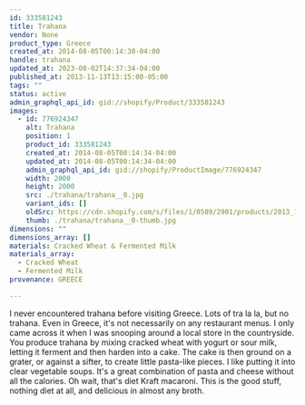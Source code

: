 ```yaml
---
id: 333581243
title: Trahana
vendor: None
product_type: Greece
created_at: 2014-08-05T00:14:30-04:00
handle: trahana
updated_at: 2023-08-02T14:37:34-04:00
published_at: 2013-11-13T13:15:00-05:00
tags: ""
status: active
admin_graphql_api_id: gid://shopify/Product/333581243
images:
  - id: 776924347
    alt: Trahana
    position: 1
    product_id: 333581243
    created_at: 2014-08-05T00:14:34-04:00
    updated_at: 2014-08-05T00:14:34-04:00
    admin_graphql_api_id: gid://shopify/ProductImage/776924347
    width: 2000
    height: 2000
    src: ./trahana/trahana__0.jpg
    variant_ids: []
    oldSrc: https://cdn.shopify.com/s/files/1/0589/2901/products/2013_11_09_Kiosk_1637_1.jpeg?v=1407212074
    thumb: ./trahana/trahana__0-thumb.jpg
dimensions: ""
dimensions_array: []
materials: Cracked Wheat & Fermented Milk
materials_array:
  - Cracked Wheat
  - Fermented Milk
provenance: GREECE

---
```


I never encountered trahana before visiting Greece. Lots of tra la la, but no trahana. Even in Greece, it's not necessarily on any restaurant menus. I only came across it when I was snooping around a local store in the countryside. You produce trahana by mixing cracked wheat with yogurt or sour milk, letting it ferment and then harden into a cake. The cake is then ground on a grater, or against a sifter, to create little pasta-like pieces. I like putting it into clear vegetable soups. It's a great combination of pasta and cheese without all the calories. Oh wait, that's diet Kraft macaroni. This is the good stuff, nothing diet at all, and delicious in almost any broth.